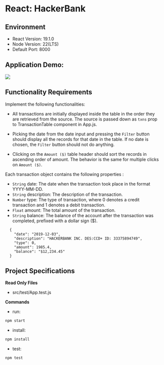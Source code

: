 # React: HackerBank

## Environment 

- React Version: 19.1.0
- Node Version: 22(LTS)
- Default Port: 8000

## Application Demo:

![](https://hrcdn.net/s3_pub/istreet-assets/FGlur_Ov682QyDjcxduO-w/hackerbank.gif)

## Functionality Requirements

Implement the following functionalities:

- All transactions are initially displayed inside the table in the order they are retrieved from the source. The source is passed down as `txns` prop to TransactionTable component in App.js.

- Picking the date from the date input and pressing the `Filter` button should display all the records for that date in the table. If no date is chosen, the `Filter` button should not do anything.

- Clicking on the `Amount ($)` table header should sort the records in ascending order of amount. The behavior is the same for multiple clicks on `Amount ($)`.

Each transaction object contains the following properties : 
- `String` date: The date when the transaction took place in the format YYYY-MM-DD.
- `String` description: The description of the transaction.
- `Number` type: The type of transaction, where 0 denotes a credit transaction and 1 denotes a debit transaction.
- `Float` amount: The total amount of the transaction.
- `String` balance: The balance of the account after the transaction was completed, prefixed with a dollar sign ($).

```
  {
    "date": "2019-12-03",
    "description": "HACKERBANK INC. DES:CCD+ ID: 33375894749",
    "type": 0,
    "amount": 1985.4,
    "balance": "$12,234.45"
  }
```

## Project Specifications

**Read Only Files**
- src/test/App.test.js

**Commands**
- run: 
```bash
npm start
```
- install: 
```bash
npm install
```
- test: 
```bash
npm test
```
